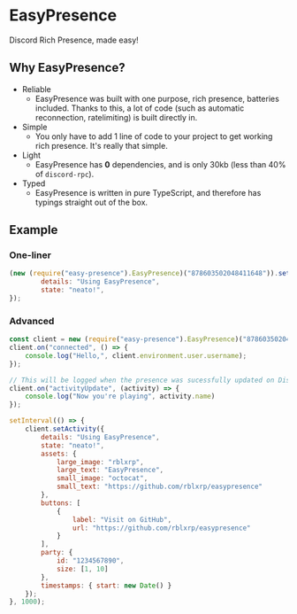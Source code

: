 # EasyPresence

Discord Rich Presence, made easy!

## Why EasyPresence?

 - Reliable
   - EasyPresence was built with one purpose, rich presence, batteries included. Thanks to this, a lot of code (such as automatic reconnection, ratelimiting) is built directly in.
 - Simple
   - You only have to add 1 line of code to your project to get working rich presence. It's really that simple.
 - Light
   - EasyPresence has **0** dependencies, and is only 30kb (less than 40% of `discord-rpc`).
 - Typed
   - EasyPresence is written in pure TypeScript, and therefore has typings straight out of the box.

## Example

### One-liner

```js
(new (require("easy-presence").EasyPresence)("878603502048411648")).setActivity({
        details: "Using EasyPresence",
        state: "neato!",
});
```
### Advanced
```js
const client = new (require("easy-presence").EasyPresence)("878603502048411648"); // replace this with your Discord Client ID.
client.on("connected", () => {
    console.log("Hello,", client.environment.user.username);
});

// This will be logged when the presence was sucessfully updated on Discord.
client.on("activityUpdate", (activity) => {
    console.log("Now you're playing", activity.name)
});

setInterval(() => {
    client.setActivity({
        details: "Using EasyPresence",
        state: "neato!",
        assets: {
            large_image: "rblxrp",
            large_text: "EasyPresence",
            small_image: "octocat",
            small_text: "https://github.com/rblxrp/easypresence"
        },
        buttons: [
            {
                label: "Visit on GitHub",
                url: "https://github.com/rblxrp/easypresence"
            }
        ],
        party: {
            id: "1234567890",
            size: [1, 10]
        },
        timestamps: { start: new Date() }
    });
}, 1000);
```
